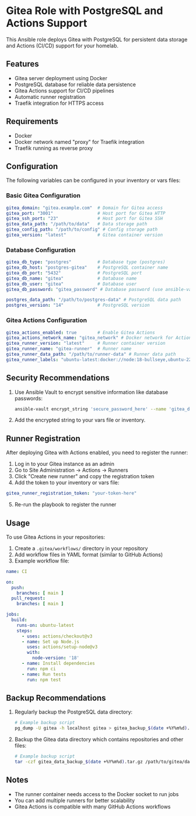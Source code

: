 # Gitea Role with PostgreSQL and Actions Support

This Ansible role deploys Gitea with PostgreSQL for persistent data storage and Actions (CI/CD) support for your homelab.

## Features

- Gitea server deployment using Docker
- PostgreSQL database for reliable data persistence
- Gitea Actions support for CI/CD pipelines
- Automatic runner registration
- Traefik integration for HTTPS access

## Requirements

- Docker
- Docker network named "proxy" for Traefik integration
- Traefik running as reverse proxy

## Configuration

The following variables can be configured in your inventory or vars files:

### Basic Gitea Configuration
```yaml
gitea_domain: "gitea.example.com"  # Domain for Gitea access
gitea_port: "3001"                 # Host port for Gitea HTTP
gitea_ssh_port: "23"               # Host port for Gitea SSH
gitea_data_path: "/path/to/data"   # Data storage path
gitea_config_path: "/path/to/config" # Config storage path
gitea_version: "latest"            # Gitea container version
```

### Database Configuration
```yaml
gitea_db_type: "postgres"          # Database type (postgres)
gitea_db_host: "postgres-gitea"    # PostgreSQL container name
gitea_db_port: "5432"              # PostgreSQL port
gitea_db_name: "gitea"             # Database name
gitea_db_user: "gitea"             # Database user
gitea_db_password: "gitea_password" # Database password (use ansible-vault)

postgres_data_path: "/path/to/postgres-data" # PostgreSQL data path
postgres_version: "14"             # PostgreSQL version
```

### Gitea Actions Configuration
```yaml
gitea_actions_enabled: true        # Enable Gitea Actions
gitea_actions_network_name: "gitea_network" # Docker network for Actions
gitea_runner_version: "latest"     # Runner container version
gitea_runner_name: "gitea-runner"  # Runner name
gitea_runner_data_path: "/path/to/runner-data" # Runner data path
gitea_runner_labels: "ubuntu-latest:docker://node:18-bullseye,ubuntu-22.04:docker://node:18-bullseye"
```

## Security Recommendations

1. Use Ansible Vault to encrypt sensitive information like database passwords:
   ```bash
   ansible-vault encrypt_string 'secure_password_here' --name 'gitea_db_password'
   ```

2. Add the encrypted string to your vars file or inventory.

## Runner Registration

After deploying Gitea with Actions enabled, you need to register the runner:

1. Log in to your Gitea instance as an admin
2. Go to Site Administration -> Actions -> Runners
3. Click "Create new runner" and copy the registration token
4. Add the token to your inventory or vars file:

```yaml
gitea_runner_registration_token: "your-token-here"
```

5. Re-run the playbook to register the runner

## Usage

To use Gitea Actions in your repositories:

1. Create a `.gitea/workflows/` directory in your repository
2. Add workflow files in YAML format (similar to GitHub Actions)
3. Example workflow file:

```yaml
name: CI

on:
  push:
    branches: [ main ]
  pull_request:
    branches: [ main ]

jobs:
  build:
    runs-on: ubuntu-latest
    steps:
      - uses: actions/checkout@v3
      - name: Set up Node.js
        uses: actions/setup-node@v3
        with:
          node-version: '18'
      - name: Install dependencies
        run: npm ci
      - name: Run tests
        run: npm test
```

## Backup Recommendations

1. Regularly backup the PostgreSQL data directory:
   ```bash
   # Example backup script
   pg_dump -U gitea -h localhost gitea > gitea_backup_$(date +%Y%m%d).sql
   ```

2. Backup the Gitea data directory which contains repositories and other files:
   ```bash
   # Example backup script
   tar -czf gitea_data_backup_$(date +%Y%m%d).tar.gz /path/to/gitea/data
   ```

## Notes

- The runner container needs access to the Docker socket to run jobs
- You can add multiple runners for better scalability
- Gitea Actions is compatible with many GitHub Actions workflows
